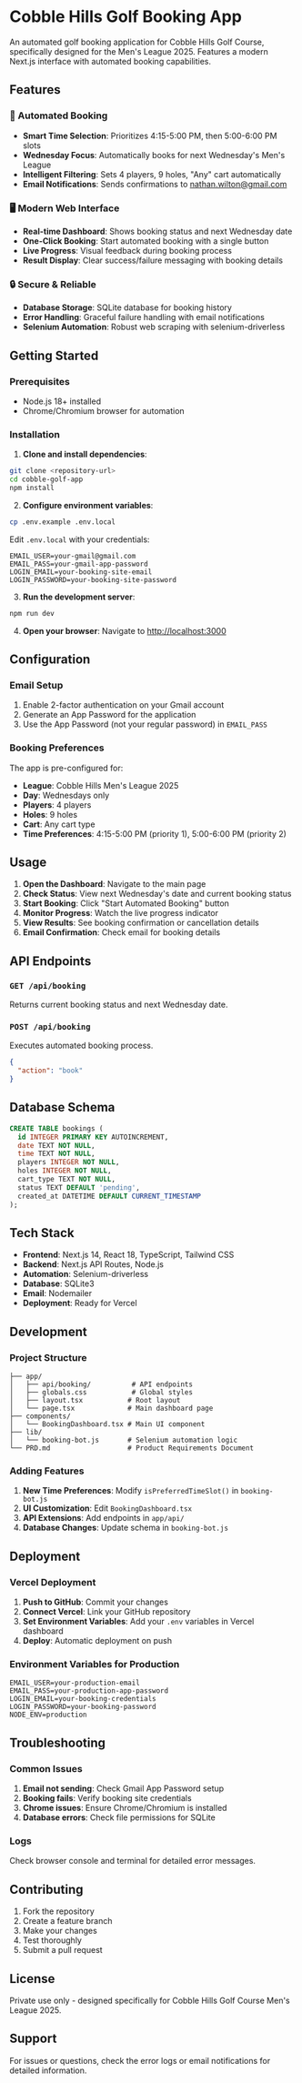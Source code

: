 # Cobble Hills Golf Booking App

An automated golf booking application for Cobble Hills Golf Course, specifically designed for the Men's League 2025. Features a modern Next.js interface with automated booking capabilities.

## Features

### 🎯 Automated Booking
- **Smart Time Selection**: Prioritizes 4:15-5:00 PM, then 5:00-6:00 PM slots
- **Wednesday Focus**: Automatically books for next Wednesday's Men's League
- **Intelligent Filtering**: Sets 4 players, 9 holes, "Any" cart automatically
- **Email Notifications**: Sends confirmations to nathan.wilton@gmail.com

### 🖥️ Modern Web Interface
- **Real-time Dashboard**: Shows booking status and next Wednesday date
- **One-Click Booking**: Start automated booking with a single button
- **Live Progress**: Visual feedback during booking process
- **Result Display**: Clear success/failure messaging with booking details

### 🔒 Secure & Reliable
- **Database Storage**: SQLite database for booking history
- **Error Handling**: Graceful failure handling with email notifications
- **Selenium Automation**: Robust web scraping with selenium-driverless

## Getting Started

### Prerequisites
- Node.js 18+ installed
- Chrome/Chromium browser for automation

### Installation

1. **Clone and install dependencies**:
```bash
git clone <repository-url>
cd cobble-golf-app
npm install
```

2. **Configure environment variables**:
```bash
cp .env.example .env.local
```

Edit `.env.local` with your credentials:
```env
EMAIL_USER=your-gmail@gmail.com
EMAIL_PASS=your-gmail-app-password
LOGIN_EMAIL=your-booking-site-email
LOGIN_PASSWORD=your-booking-site-password
```

3. **Run the development server**:
```bash
npm run dev
```

4. **Open your browser**:
Navigate to [http://localhost:3000](http://localhost:3000)

## Configuration

### Email Setup
1. Enable 2-factor authentication on your Gmail account
2. Generate an App Password for the application
3. Use the App Password (not your regular password) in `EMAIL_PASS`

### Booking Preferences
The app is pre-configured for:
- **League**: Cobble Hills Men's League 2025
- **Day**: Wednesdays only
- **Players**: 4 players
- **Holes**: 9 holes
- **Cart**: Any cart type
- **Time Preferences**: 4:15-5:00 PM (priority 1), 5:00-6:00 PM (priority 2)

## Usage

1. **Open the Dashboard**: Navigate to the main page
2. **Check Status**: View next Wednesday's date and current booking status
3. **Start Booking**: Click "Start Automated Booking" button
4. **Monitor Progress**: Watch the live progress indicator
5. **View Results**: See booking confirmation or cancellation details
6. **Email Confirmation**: Check email for booking details

## API Endpoints

### `GET /api/booking`
Returns current booking status and next Wednesday date.

### `POST /api/booking`
Executes automated booking process.

```json
{
  "action": "book"
}
```

## Database Schema

```sql
CREATE TABLE bookings (
  id INTEGER PRIMARY KEY AUTOINCREMENT,
  date TEXT NOT NULL,
  time TEXT NOT NULL,
  players INTEGER NOT NULL,
  holes INTEGER NOT NULL,
  cart_type TEXT NOT NULL,
  status TEXT DEFAULT 'pending',
  created_at DATETIME DEFAULT CURRENT_TIMESTAMP
);
```

## Tech Stack

- **Frontend**: Next.js 14, React 18, TypeScript, Tailwind CSS
- **Backend**: Next.js API Routes, Node.js
- **Automation**: Selenium-driverless
- **Database**: SQLite3
- **Email**: Nodemailer
- **Deployment**: Ready for Vercel

## Development

### Project Structure
```
├── app/
│   ├── api/booking/          # API endpoints
│   ├── globals.css           # Global styles
│   ├── layout.tsx           # Root layout
│   └── page.tsx             # Main dashboard page
├── components/
│   └── BookingDashboard.tsx # Main UI component
├── lib/
│   └── booking-bot.js       # Selenium automation logic
└── PRD.md                   # Product Requirements Document
```

### Adding Features
1. **New Time Preferences**: Modify `isPreferredTimeSlot()` in `booking-bot.js`
2. **UI Customization**: Edit `BookingDashboard.tsx`
3. **API Extensions**: Add endpoints in `app/api/`
4. **Database Changes**: Update schema in `booking-bot.js`

## Deployment

### Vercel Deployment
1. **Push to GitHub**: Commit your changes
2. **Connect Vercel**: Link your GitHub repository
3. **Set Environment Variables**: Add your `.env` variables in Vercel dashboard
4. **Deploy**: Automatic deployment on push

### Environment Variables for Production
```env
EMAIL_USER=your-production-email
EMAIL_PASS=your-production-app-password
LOGIN_EMAIL=your-booking-credentials
LOGIN_PASSWORD=your-booking-password
NODE_ENV=production
```

## Troubleshooting

### Common Issues
1. **Email not sending**: Check Gmail App Password setup
2. **Booking fails**: Verify booking site credentials
3. **Chrome issues**: Ensure Chrome/Chromium is installed
4. **Database errors**: Check file permissions for SQLite

### Logs
Check browser console and terminal for detailed error messages.

## Contributing

1. Fork the repository
2. Create a feature branch
3. Make your changes
4. Test thoroughly
5. Submit a pull request

## License

Private use only - designed specifically for Cobble Hills Golf Course Men's League 2025.

## Support

For issues or questions, check the error logs or email notifications for detailed information.
